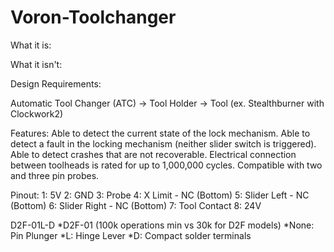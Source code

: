 # Voron-Toolchanger

What it is:


What it isn't:


Design Requirements:


Automatic Tool Changer (ATC)
->
Tool Holder 
-> 
Tool (ex. Stealthburner with Clockwork2)


Features:
Able to detect the current state of the lock mechanism. 
Able to detect a fault in the locking mechanism (neither slider switch is triggered).
Able to detect crashes that are not recoverable.
Electrical connection between toolheads is rated for up to 1,000,000 cycles. 
Compatible with two and three pin probes.



Pinout: 
1: 5V
2: GND
3: Probe
4: X Limit - NC (Bottom)
5: Slider Left - NC (Bottom)
6: Slider Right - NC (Bottom)
7: Tool Contact 
8: 24V

D2F-01L-D
*D2F-01 (100k operations min vs 30k for D2F models)
*None: Pin Plunger
*L: Hinge Lever
*D: Compact solder terminals
